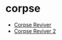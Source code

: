# corpse

 * [Corpse Reviver](../../index/c/corpse-reviver-235963.json)
 * [Corpse Reviver 2](../../index/c/corpse-reviver-2.json)
